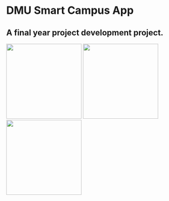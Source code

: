# DMU Smart Campus App
## A final year project development project.

<img src="https://camo.githubusercontent.com/2c6fc335f991b6fc0d5342fc07f5472ec4707cf5/68747470733a2f2f692e696d6775722e636f6d2f414e764f6374672e706e67" width="200px">   <img src="https://camo.githubusercontent.com/f6c2c39d1acf034547a438b8aef046ce7de7147c/68747470733a2f2f692e696d6775722e636f6d2f6573426c3044432e706e67" width="200px">   <img src="https://camo.githubusercontent.com/3fa659471acab3f7c8258ce9dafe6be141824226/68747470733a2f2f692e696d6775722e636f6d2f373258523433392e706e67" width="200px">
